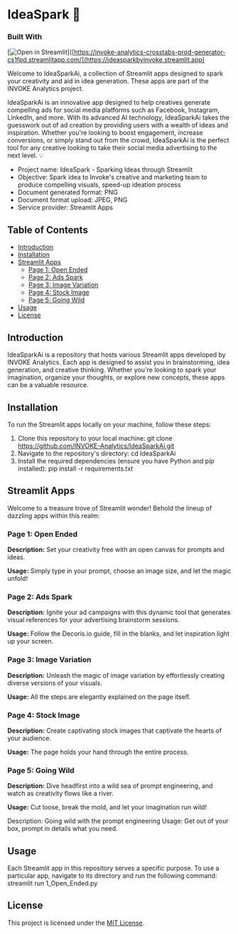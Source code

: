 # IdeaSpark 🚀

### Built With

[![Open in Streamlit](https://static.streamlit.io/badges/streamlit_badge_black_white.svg)]([https://invoke-analytics-crosstabs-prod-generator-cs1fpd.streamlitapp.com/](https://ideasparkbyinvoke.streamlit.app)

Welcome to IdeaSparkAi, a collection of Streamlit apps designed to spark your creativity and aid in idea generation. These apps are part of the INVOKE Analytics project.

IdeaSparkAi is an innovative app designed to help creatives generate compelling ads for social media platforms such as Facebook, Instagram, LinkedIn, and more. With its advanced AI technology, IdeaSparkAi takes the guesswork out of ad creation by providing users with a wealth of ideas and inspiration. Whether you're looking to boost engagement, increase conversions, or simply stand out from the crowd, IdeaSparkAi is the perfect tool for any creative looking to take their social media advertising to the next level. 💡

- Project name: IdeaSpark - Sparking Ideas through Streamlit
- Objective: Spark idea to Invoke's creative and marketing team to produce compelling visuals, speed-up ideation process
- Document generated format: PNG
- Document format upload: JPEG, PNG
- Service provider: Streamlit Apps

## Table of Contents

- [Introduction](#introduction)
- [Installation](#installation)
- [Streamlit Apps](#streamlit-apps)
  - [Page 1: Open Ended](#Page-1-Open-Ended)
  - [Page 2: Ads Spark](#Page-2-Ads-Spark)
  - [Page 3: Image Variation](#Page-3-Image-Variation)
  - [Page 4: Stock Image](#Page-4-Stock-Image)
  - [Page 5: Going Wild](#Page-5-Going-Wild)
- [Usage](#usage)
- [License](#license)

## Introduction

IdeaSparkAi is a repository that hosts various Streamlit apps developed by INVOKE Analytics. Each app is designed to assist you in brainstorming, idea generation, and creative thinking. Whether you're looking to spark your imagination, organize your thoughts, or explore new concepts, these apps can be a valuable resource.

## Installation

To run the Streamlit apps locally on your machine, follow these steps:

1. Clone this repository to your local machine:
   git clone https://github.com/INVOKE-Analytics/IdeaSparkAi.git
3. Navigate to the repository's directory:
   cd IdeaSparkAi
5. Install the required dependencies (ensure you have Python and pip installed):
   pip install -r requirements.txt

## Streamlit Apps

Welcome to a treasure trove of Streamlit wonder! Behold the lineup of dazzling apps within this realm:

### Page 1: Open Ended

**Description:** Set your creativity free with an open canvas for prompts and ideas.

**Usage:** Simply type in your prompt, choose an image size, and let the magic unfold!

### Page 2: Ads Spark

**Description:** Ignite your ad campaigns with this dynamic tool that generates visual references for your advertising brainstorm sessions.

**Usage:** Follow the Decoris.io guide, fill in the blanks, and let inspiration light up your screen.

### Page 3: Image Variation

**Description:** Unleash the magic of image variation by effortlessly creating diverse versions of your visuals.

**Usage:** All the steps are elegantly explained on the page itself.

### Page 4: Stock Image

**Description:** Create captivating stock images that captivate the hearts of your audience.

**Usage:** The page holds your hand through the entire process.

### Page 5: Going Wild

**Description:** Dive headfirst into a wild sea of prompt engineering, and watch as creativity flows like a river.

**Usage:** Cut loose, break the mold, and let your imagination run wild!

Description: Going wild with the prompt engineering
Usage: Get out of your box, prompt in details what you need.


## Usage

Each Streamlit app in this repository serves a specific purpose. To use a particular app, navigate to its directory and run the following command:
streamlit run 1_Open_Ended.py

## License

This project is licensed under the [MIT License](LICENSE).

